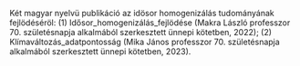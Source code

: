 Két magyar nyelvü publikáció az idösor homogenizálás tudományának fejlödéséröl:
(1) Idősor_homogenizálás_fejlödése (Makra László professzor 70. születésnapja alkalmából szerkesztett ünnepi kötetben, 2022);
(2) Klímaváltozás_adatpontosság (Mika János professzor 70. születésnapja alkalmából szerkesztett ünnepi kötetben, 2023).

